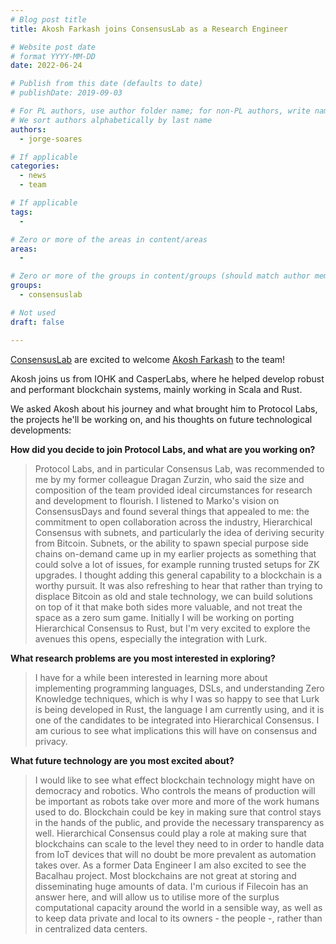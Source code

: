 ```yaml
---
# Blog post title
title: Akosh Farkash joins ConsensusLab as a Research Engineer

# Website post date
# format YYYY-MM-DD
date: 2022-06-24

# Publish from this date (defaults to date)
# publishDate: 2019-09-03

# For PL authors, use author folder name; for non-PL authors, write name as in paper within ""
# We sort authors alphabetically by last name
authors:
  - jorge-soares

# If applicable
categories:
  - news
  - team

# If applicable
tags:
  -

# Zero or more of the areas in content/areas
areas:
  -

# Zero or more of the groups in content/groups (should match author membership)
groups:
  - consensuslab

# Not used
draft: false

---
```


[ConsensusLab](/groups/consensuslab/) are excited to welcome [Akosh Farkash](/authors/akosh-farkash) to the team!

Akosh joins us from IOHK and CasperLabs, where he helped develop robust and performant blockchain systems, mainly working in Scala and Rust.

We asked Akosh about his journey and what brought him to Protocol Labs, the projects he'll be working on, and his thoughts on future technological developments:

**How did you decide to join Protocol Labs, and what are you working on?**

> Protocol Labs, and in particular Consensus Lab, was recommended to me by my former colleague Dragan Zurzin, who said the size and composition of the team provided ideal circumstances for research and development to flourish.  I listened to Marko's vision on ConsensusDays and found several things that appealed to me: the commitment to open collaboration across the industry, Hierarchical Consensus with subnets, and particularly the idea of deriving security from Bitcoin. Subnets, or the ability to spawn special purpose side chains on-demand came up in my earlier projects as something that could solve a lot of issues, for example running trusted setups for ZK upgrades. I thought adding this general capability to a blockchain is a worthy pursuit. It was also refreshing to hear that rather than trying to displace Bitcoin as old and stale technology, we can build solutions on top of it that make both sides more valuable, and not treat the space as a zero sum game. Initially I will be working on porting Hierarchical Consensus to Rust, but I'm very excited to explore the avenues this opens, especially the integration with Lurk.

**What research problems are you most interested in exploring?**

> I have for a while been interested in learning more about implementing programming languages, DSLs, and understanding Zero Knowledge techniques, which is why I was so happy to see that Lurk is being developed in Rust, the language I am currently using, and it is one of the candidates to be integrated into Hierarchical Consensus. I am curious to see what implications this will have on consensus and privacy.

**What future technology are you most excited about?**

> I would like to see what effect blockchain technology might have on democracy and robotics. Who controls the means of production will be important as robots take over more and more of the work humans used to do. Blockchain could be key in making sure that control stays in the hands of the public, and provide the necessary transparency as well. Hierarchical Consensus could play a role at making sure that blockchains can scale to the level they need to in order to handle data from IoT devices that will no doubt be more prevalent as automation takes over. As a former Data Engineer I am also excited to see the Bacalhau project. Most blockchains are not great at storing and disseminating huge amounts of data. I'm curious if Filecoin has an answer here, and will allow us to utilise more of the surplus computational capacity around the world in a sensible way, as well as to keep data private and local to its owners - the people -, rather than in centralized data centers.
